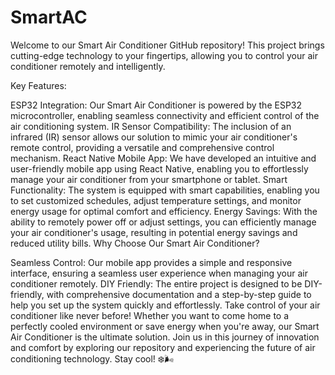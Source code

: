 # SmartAC

Welcome to our Smart Air Conditioner GitHub repository! This project brings cutting-edge technology to your fingertips, allowing you to control your air conditioner remotely and intelligently.

Key Features:

ESP32 Integration: Our Smart Air Conditioner is powered by the ESP32 microcontroller, enabling seamless connectivity and efficient control of the air conditioning system.
IR Sensor Compatibility: The inclusion of an infrared (IR) sensor allows our solution to mimic your air conditioner's remote control, providing a versatile and comprehensive control mechanism.
React Native Mobile App: We have developed an intuitive and user-friendly mobile app using React Native, enabling you to effortlessly manage your air conditioner from your smartphone or tablet.
Smart Functionality: The system is equipped with smart capabilities, enabling you to set customized schedules, adjust temperature settings, and monitor energy usage for optimal comfort and efficiency.
Energy Savings: With the ability to remotely power off or adjust settings, you can efficiently manage your air conditioner's usage, resulting in potential energy savings and reduced utility bills.
Why Choose Our Smart Air Conditioner?

Seamless Control: Our mobile app provides a simple and responsive interface, ensuring a seamless user experience when managing your air conditioner remotely.
DIY Friendly: The entire project is designed to be DIY-friendly, with comprehensive documentation and a step-by-step guide to help you set up the system quickly and effortlessly.
Take control of your air conditioner like never before! Whether you want to come home to a perfectly cooled environment or save energy when you're away, our Smart Air Conditioner is the ultimate solution. Join us in this journey of innovation and comfort by exploring our repository and experiencing the future of air conditioning technology. Stay cool! ❄️🌬️
